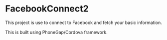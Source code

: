 # FacebookConnect2

This project is use to connect to Facebook and fetch your basic information.

This is built using PhoneGap/Cordova framework.
